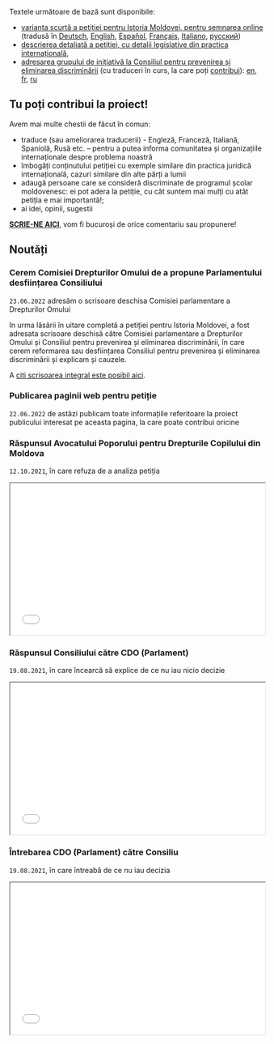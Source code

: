 Textele următoare de bază sunt disponibile:  

- [varianta scurtă a petiției pentru Istoria Moldovei, pentru semnarea online](https://www.petitieonline.com/history-md) (tradusă în [Deutsch](https://www.petitionen.com/history-md), [English](https://www.petitions.net/history-md), [Español](https://www.peticiones.net/history-md), [Français](https://www.petitionenligne.com/history-md), [Italiano](https://www.petizioni.com/history-md), [русский](https://ru.petitions.net/history-md))
- [descrierea detaliată a petiției, cu detalii legislative din practica internațională](/istoria/descriere), 
- [adresarea grupului de inițiativă la Consiliul pentru prevenirea și eliminarea discriminării](/istoria/egalitate-md) (cu traduceri în curs, la care poți [contribui](https://github.com/sdudnic/istoria)): [en](/istoria/egalitate-en), [fr](/istoria/egalitate-fr), [ru](/istoria/egalitate-ru)


## Tu poți contribui la proiect!

Avem mai multe chestii de făcut în comun: 
- traduce (sau ameliorarea traducerii) - Engleză, Franceză, Italiană, Spaniolă, Rusă etc. – pentru a putea informa comunitatea și organizațiile internaționale despre problema noastră 
- îmbogăți conținutului petiției cu exemple similare din practica juridică internațională, cazuri similare din alte părți a lumii
- adaugă persoane care se consideră discriminate de programul școlar moldovenesc: ei pot adera la petiție, cu cât suntem mai mulți cu atât petiția e mai importantă!;
- ai idei, opinii, sugestii 

**[SCRIE-NE AICI][1]**, vom fi bucuroși de orice comentariu sau propunere!


## Noutăți

### Cerem Comisiei Drepturilor Omului de a propune Parlamentului desființarea Consiliului
`23.06.2022` adresăm o scrisoare deschisa Comisiei parlamentare a Drepturilor Omului 

In urma lăsării în uitare completă a petiției pentru Istoria Moldovei, a fost adresata scrisoare deschisă către Comisiei parlamentare a Drepturilor Omului și Consiliul pentru prevenirea și eliminarea discriminării, în care cerem reformarea sau desființarea Consiliul pentru prevenirea și eliminarea discriminării și explicam și cauzele.

A [citi scrisoarea integral este posibil aici](./egalitate-22-06-2022). 

### Publicarea paginii web pentru petiție
`22.06.2022` de astăzi publicam toate informațiile referitoare la proiect publicului interesat pe aceasta pagina, la care poate contribui oricine 


### Răspunsul Avocatului Poporului pentru Drepturile Copilului din Moldova 
`12.10.2021`, în care refuza de a analiza petiția
<iframe src="./assets/2021_10_12_AnswerOmbudsman.pdf#toolbar=0" width="100%" height="300"></iframe>

### Răspunsul Consiliului către CDO (Parlament)
`19.08.2021`, în care încearcă să explice de ce nu iau nicio decizie

<iframe src="./assets/2021_09_03_AnswerConsiliuToParl_03_1779.pdf#toolbar=0" width="100%" height="300"></iframe>

### Întrebarea CDO (Parlament) către Consiliu
`19.08.2021`, în care întreabă de ce nu iau decizia

<iframe src="./assets/2021_08_19_QuestionParlamentToConsiliu.pdf#toolbar=0" width="100%" height="300"></iframe>

[1]: https://github.com/sdudnic/istoria/discussions
